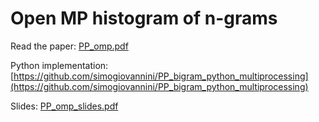 # Open MP histogram of n-grams
Read the paper: [PP_omp.pdf](https://github.com/simogiovannini/PP_bigram_omp/files/13751498/PP_omp.pdf)

Python implementation: [https://github.com/simogiovannini/PP_bigram_python_multiprocessing](https://github.com/simogiovannini/PP_bigram_python_multiprocessing)

Slides: [PP_omp_slides.pdf](https://github.com/simogiovannini/PP_bigram_omp/files/13894982/PP_omp_slides.pdf)
